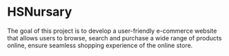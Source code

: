 # HSNursary
The goal of this project is to develop a user-friendly e-commerce website that allows users to browse, search and purchase a wide range of products online, ensure seamless shopping experience of the online store.
